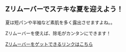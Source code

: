 ## Zリムーバーでステキな夏を迎えよう！

夏は短パンや半袖など素肌を多く露出させますよね。。

Zリムーバーを使えば、除毛がカンタンにできます！

[Zリムーバーをゲットできるリンクはこちら](https://zrmem.jp/shopping/lp.php?p=zremover_teiki_yamamoto&adcd=p8mue1rampp476&uid=eUhBrLn8M8j5JTqK2DRKJ__i98oJEkudpLaJ7lNxKHxMV4TBDqT3jq_Rsv-MXeD2lDVvr3c3wHs) 
